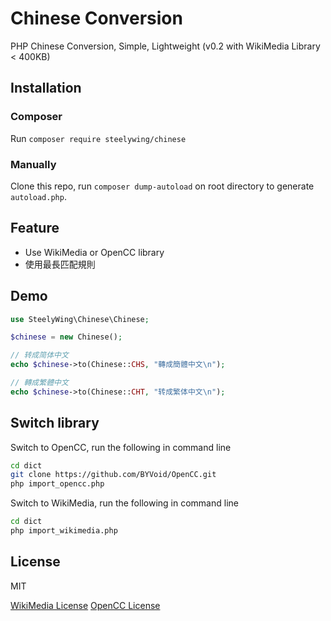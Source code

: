 # Chinese Conversion
PHP Chinese Conversion, Simple, Lightweight (v0.2 with WikiMedia Library < 400KB)

## Installation
### Composer
Run `composer require steelywing/chinese`

### Manually
Clone this repo, run `composer dump-autoload` on root directory to 
generate `autoload.php`.

## Feature
- Use WikiMedia or OpenCC library
- 使用最長匹配規則

## Demo
```php
use SteelyWing\Chinese\Chinese;

$chinese = new Chinese();

// 转成简体中文
echo $chinese->to(Chinese::CHS, "轉成簡體中文\n");

// 轉成繁體中文
echo $chinese->to(Chinese::CHT, "转成繁体中文\n");
```

## Switch library
Switch to OpenCC, run the following in command line
```sh
cd dict
git clone https://github.com/BYVoid/OpenCC.git
php import_opencc.php
```

Switch to WikiMedia, run the following in command line
```sh
cd dict
php import_wikimedia.php
```

## License
MIT

[WikiMedia License](https://github.com/wikimedia/mediawiki/blob/master/COPYING)
[OpenCC License](https://github.com/BYVoid/OpenCC/blob/master/LICENSE)
